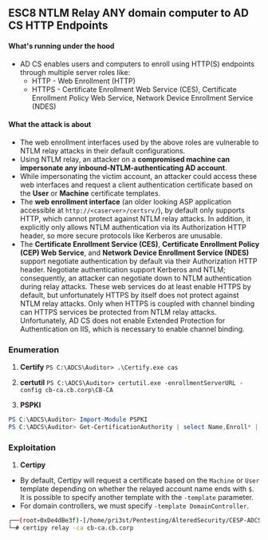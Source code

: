 ## ESC8 NTLM Relay ANY domain computer to AD CS HTTP Endpoints ##

#### What's running under the hood ####
- AD CS enables users and computers to enroll using HTTP(S) endpoints through multiple server roles like:
	- HTTP - Web Enrollment (HTTP)
	- HTTPS - Certificate Enrollment Web Service (CES), Certificate Enrollment Policy Web Service, Network Device Enrollment Service (NDES)

#### What the attack is about ####
- The web enrollment interfaces used by the above roles are vulnerable to NTLM relay attacks in their default configurations.
- Using NTLM relay, an attacker on a **compromised machine can impersonate any inbound-NTLM-authenticating AD account**.
- While impersonating the victim account, an attacker could access these web interfaces and request a client authentication certificate based on the **User** or **Machine** certificate templates.
- The **web enrollment interface** (an older looking ASP application accessible at `http://<caserver>/certsrv/`), by default only supports HTTP, which cannot protect against NTLM relay attacks. In addition, it explicitly only allows NTLM authentication via its Authorization HTTP header, so more secure protocols like Kerberos are unusable.
- The **Certificate Enrollment Service (CES)**, **Certificate Enrollment Policy (CEP) Web Service**, and **Network Device Enrollment Service (NDES)** support negotiate authentication by default via their Authorization HTTP header. Negotiate authentication support Kerberos and NTLM; consequently, an attacker can negotiate down to NTLM authentication during relay attacks. These web services do at least enable HTTPS by default, but unfortunately HTTPS by itself does not protect against NTLM relay attacks. Only when HTTPS is coupled with channel binding can HTTPS services be protected from NTLM relay attacks. Unfortunately, AD CS does not enable Extended Protection for Authentication on IIS, which is necessary to enable channel binding.

### Enumeration ###
1. **Certify**
`PS C:\ADCS\Auditor> .\Certify.exe cas`

2. **certutil**
`PS C:\ADCS\Auditor> certutil.exe -enrollmentServerURL -config cb-ca.cb.corp\CB-CA`

3. **PSPKI**
```powershell
PS C:\ADCS\Auditor> Import-Module PSPKI
PS C:\ADCS\Auditor> Get-CertificationAuthority | select Name,Enroll* | Format-List *
```

### Exploitation ###
1. **Certipy**
- By default, Certipy will request a certificate based on the `Machine` or `User` template depending on whether the relayed account name ends with `$`. It is possible to specify another template with the `-template` parameter.
- For domain controllers, we must specify `-template DomainController`.
```bash
┌──(root💀0xDe4dBe3f)-[/home/pri3st/Pentesting/AlteredSecurity/CESP-ADCS]
└─# certipy relay -ca cb-ca.cb.corp
```